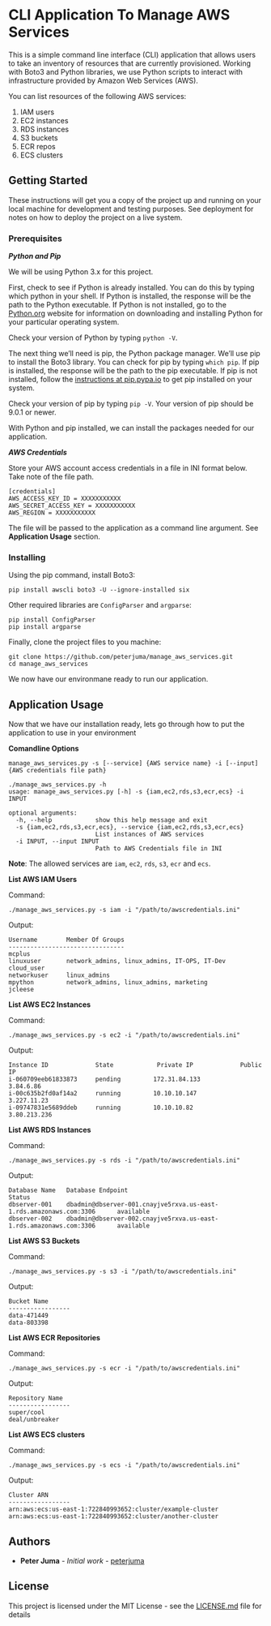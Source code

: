 # CLI Application To Manage AWS Services

This is a simple command line interface (CLI) application that allows users to take an inventory of resources that are currently provisioned.
Working with Boto3 and Python libraries, we use Python scripts to interact with infrastructure provided by Amazon Web Services (AWS).

You can list resources of the following AWS services:
1. IAM users
2. EC2 instances
3. RDS instances
4. S3 buckets
5. ECR repos
6. ECS clusters


## Getting Started

These instructions will get you a copy of the project up and running on your local machine for development and testing purposes.
See deployment for notes on how to deploy the project on a live system.

### Prerequisites


  **_Python and Pip_**

We will be using Python 3.x for this project.

First, check to see if Python is already installed. You can do this by typing which python in your shell. If Python is installed, the response will be the path to the Python executable.
If Python is not installed, go to the [Python.org](https://www.python.org/downloads/) website for information on downloading and installing Python for your particular operating system.

Check your version of Python by typing `python -V`.

The next thing we’ll need is pip, the Python package manager. We’ll use pip to install the Boto3 library. You can check for pip by typing `which pip`. If pip is installed, the response will be the path to the pip executable.
If pip is not installed, follow the [instructions at pip.pypa.io](https://pip.pypa.io/en/stable/installing/) to get pip installed on your system.

Check your version of pip by typing `pip -V`. Your version of pip should be 9.0.1 or newer.

With Python and pip installed, we can install the packages needed for our application.

  **_AWS Credentials_**

Store your AWS account access credentials in a file in INI format below. Take note of the file path.

```
[credentials]
AWS_ACCESS_KEY_ID = XXXXXXXXXXX
AWS_SECRET_ACCESS_KEY = XXXXXXXXXXX
AWS_REGION = XXXXXXXXXXX
```

The file will be passed to the application as a command line argument. See **Application Usage** section.


### Installing

Using the pip command, install Boto3:

```
pip install awscli boto3 -U --ignore-installed six
```

Other required libraries are `ConfigParser` and `argparse`:
```
pip install ConfigParser
pip install argparse
```

Finally, clone the project files to you machine:

```
git clone https://github.com/peterjuma/manage_aws_services.git
cd manage_aws_services
```

We now have our environmane ready to run our application.

## Application Usage
Now that we have our installation ready, lets go through how to put the application to use in your environment

**Comandline Options**


`manage_aws_services.py -s [--service] {AWS service name} -i [--input] {AWS credentials file path}`


```
./manage_aws_services.py -h
usage: manage_aws_services.py [-h] -s {iam,ec2,rds,s3,ecr,ecs} -i INPUT

optional arguments:
  -h, --help            show this help message and exit
  -s {iam,ec2,rds,s3,ecr,ecs}, --service {iam,ec2,rds,s3,ecr,ecs}
                        List instances of AWS services
  -i INPUT, --input INPUT
                        Path to AWS Credentials file in INI
```

**Note**: The allowed services are `iam`, `ec2`, `rds`, `s3`, `ecr` and `ecs`.



**List AWS IAM Users**

Command:

`./manage_aws_services.py -s iam -i "/path/to/awscredentials.ini"`

Output:
```
Username        Member Of Groups
--------------------------------
mcplus
linuxuser       network_admins, linux_admins, IT-OPS, IT-Dev
cloud_user
networkuser     linux_admins
mpython         network_admins, linux_admins, marketing
jcleese
```


**List AWS EC2 Instances**

Command:

`./manage_aws_services.py -s ec2 -i "/path/to/awscredentials.ini"`

Output:
```
Instance ID             State            Private IP             Public IP
i-060709eeb61833873     pending         172.31.84.133           3.84.6.86
i-00c635b2fd0af14a2     running         10.10.10.147            3.227.11.23
i-09747831e5689ddeb     running         10.10.10.82             3.80.213.236
```

**List AWS RDS Instances**

Command:

`./manage_aws_services.py -s rds -i "/path/to/awscredentials.ini"`

Output:
```
Database Name   Database Endpoint                                                       Status
dbserver-001    dbadmin@dbserver-001.cnayjve5rxva.us-east-1.rds.amazonaws.com:3306      available
dbserver-002    dbadmin@dbserver-002.cnayjve5rxva.us-east-1.rds.amazonaws.com:3306      available

```


**List AWS S3 Buckets**

Command:

`./manage_aws_services.py -s s3 -i "/path/to/awscredentials.ini"`

Output:
```
Bucket Name
-----------------
data-471449
data-803398
```


**List AWS ECR Repositories**  

Command:

`./manage_aws_services.py -s ecr -i "/path/to/awscredentials.ini"`

Output:

```
Repository Name
-----------------
super/cool
deal/unbreaker
```


**List AWS ECS clusters**

Command:

`./manage_aws_services.py -s ecs -i "/path/to/awscredentials.ini"`

Output:

```
Cluster ARN
-----------------
arn:aws:ecs:us-east-1:722840993652:cluster/example-cluster
arn:aws:ecs:us-east-1:722840993652:cluster/another-cluster
```


## Authors

* **Peter Juma** - *Initial work* - [peterjuma](https://gitlab.com/peterjuma)

## License

This project is licensed under the MIT License - see the [LICENSE.md](LICENSE.md) file for details
